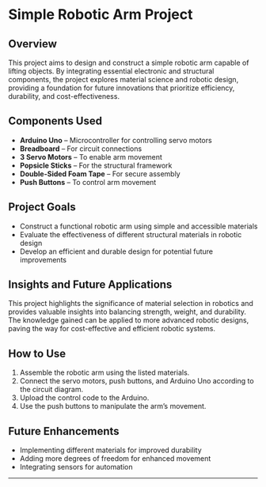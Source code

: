 # Simple Robotic Arm Project

## Overview  
This project aims to design and construct a simple robotic arm capable of lifting objects. By integrating essential electronic and structural components, the project explores material science and robotic design, providing a foundation for future innovations that prioritize efficiency, durability, and cost-effectiveness.

## Components Used  
- **Arduino Uno** – Microcontroller for controlling servo motors  
- **Breadboard** – For circuit connections  
- **3 Servo Motors** – To enable arm movement  
- **Popsicle Sticks** – For the structural framework  
- **Double-Sided Foam Tape** – For secure assembly  
- **Push Buttons** – To control arm movement  

## Project Goals  
- Construct a functional robotic arm using simple and accessible materials  
- Evaluate the effectiveness of different structural materials in robotic design  
- Develop an efficient and durable design for potential future improvements  

## Insights and Future Applications  
This project highlights the significance of material selection in robotics and provides valuable insights into balancing strength, weight, and durability. The knowledge gained can be applied to more advanced robotic designs, paving the way for cost-effective and efficient robotic systems.  

## How to Use  
1. Assemble the robotic arm using the listed materials.  
2. Connect the servo motors, push buttons, and Arduino Uno according to the circuit diagram.  
3. Upload the control code to the Arduino.  
4. Use the push buttons to manipulate the arm’s movement.  

## Future Enhancements  
- Implementing different materials for improved durability  
- Adding more degrees of freedom for enhanced movement  
- Integrating sensors for automation  

---

